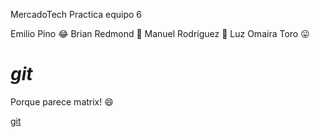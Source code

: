 MercadoTech
Practica equipo 6

Emilio Pino :joy:
Brian Redmond :beer:
Manuel Rodríguez :star_struck:
Luz Omaira Toro :stuck_out_tongue:

# _*git*_

   Porque parece matrix! :smile:

[git](https://www.google.com/imgres?imgurl=https%3A%2F%2Fupload.wikimedia.org%2Fwikipedia%2Fcommons%2Fthumb%2Fe%2Fe0%2FGit-logo.svg%2F640px-Git-logo.svg.png&imgrefurl=https%3A%2F%2Fes.m.wikipedia.org%2Fwiki%2FArchivo%3AGit-logo.svg&tbnid=P9pNrp9SwKAshM&vet=12ahUKEwiOgtjrtN_4AhWwpZUCHZSPDZ0QMygAegUIARDGAQ..i&docid=65Yd2bwq18-cqM&w=640&h=267&q=git&client=ubuntu&ved=2ahUKEwiOgtjrtN_4AhWwpZUCHZSPDZ0QMygAegUIARDGAQ)
